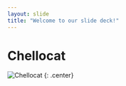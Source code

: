 ```yaml
---
layout: slide
title: "Welcome to our slide deck!"
---
```


# Chellocat

![Chellocat](https://octodex.github.com/images/chellocat.jpg)
{: .center}
